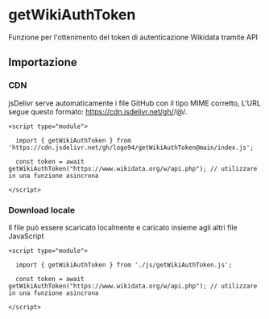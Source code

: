 # getWikiAuthToken
Funzione per l'ottenimento del token di autenticazione Wikidata tramite API


## Importazione

### CDN

jsDelivr serve automaticamente i file GitHub con il tipo MIME corretto, L'URL segue questo formato: https://cdn.jsdelivr.net/gh/<user>/<repo>@<branch>/<file>.

```
<script type="module">
        
  import { getWikiAuthToken } from 'https://cdn.jsdelivr.net/gh/logo94/getWikiAuthToken@main/index.js';

  const token = await getWikiAuthToken("https://www.wikidata.org/w/api.php"); // utilizzare in una funzione asincrona

</script>
```

### Download locale

Il file può essere scaricato localmente e caricato insieme agli altri file JavaScript
```
<script type="module">
        
  import { getWikiAuthToken } from './js/getWikiAuthToken.js';

  const token = await getWikiAuthToken("https://www.wikidata.org/w/api.php"); // utilizzare in una funzione asincrona

</script>
```
